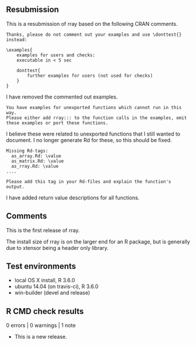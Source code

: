 ## Resubmission
This is a resubmission of rray based on the following CRAN comments.

```
Thanks, please do not comment out your examples and use \donttest{} instead:

\examples{
    examples for users and checks:
    executable in < 5 sec

    donttest{
        further examples for users (not used for checks)
    }
}
```

I have removed the commented out examples.

```
You have examples for unexported functions which cannot run in this way.
Please either add rray::: to the function calls in the examples, omit 
these examples or port these functions.
```

I believe these were related to unexported functions that I still wanted to
document. I no longer generate Rd for these, so this should be fixed.

```
Missing Rd-tags:
  as_array.Rd: \value
  as_matrix.Rd: \value
  as_rray.Rd: \value
....

Please add this tag in your Rd-files and explain the function's output.
```

I have added return value descriptions for all functions.

## Comments
This is the first release of rray.

The install size of rray is on the larger end for an R package, but is 
generally due to xtensor being a header only library.

## Test environments
* local OS X install, R 3.6.0
* ubuntu 14.04 (on travis-ci), R 3.6.0
* win-builder (devel and release)

## R CMD check results

0 errors | 0 warnings | 1 note

* This is a new release.
